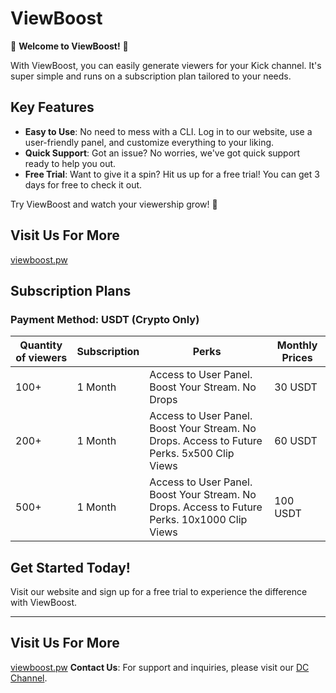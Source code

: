 # ViewBoost

🚀 **Welcome to ViewBoost!** 🚀

With ViewBoost, you can easily generate viewers for your Kick channel. It's super simple and runs on a subscription plan tailored to your needs.

## Key Features
- **Easy to Use**: No need to mess with a CLI. Log in to our website, use a user-friendly panel, and customize everything to your liking.
- **Quick Support**: Got an issue? No worries, we've got quick support ready to help you out.
- **Free Trial**: Want to give it a spin? Hit us up for a free trial! You can get 3 days for free to check it out.

Try ViewBoost and watch your viewership grow! 🎉

## Visit Us For More
[viewboost.pw](https://viewboost.pw)

## Subscription Plans
### Payment Method: USDT (Crypto Only)

| Quantity of viewers | Subscription | Perks | Monthly Prices |
|---------------------|--------------|-------|----------------|
| 100+                | 1 Month      | Access to User Panel. Boost Your Stream. No Drops | 30 USDT |
| 200+                | 1 Month      | Access to User Panel. Boost Your Stream. No Drops. Access to Future Perks. 5x500 Clip Views | 60 USDT |
| 500+                | 1 Month      | Access to User Panel. Boost Your Stream. No Drops. Access to Future Perks. 10x1000 Clip Views | 100 USDT |

## Get Started Today!
Visit our website and sign up for a free trial to experience the difference with ViewBoost.

---
## Visit Us For More
[viewboost.pw](https://viewboost.pw)
**Contact Us**: For support and inquiries, please visit our [DC Channel](https://discord.com/invite/YXPdfMBJSf).

